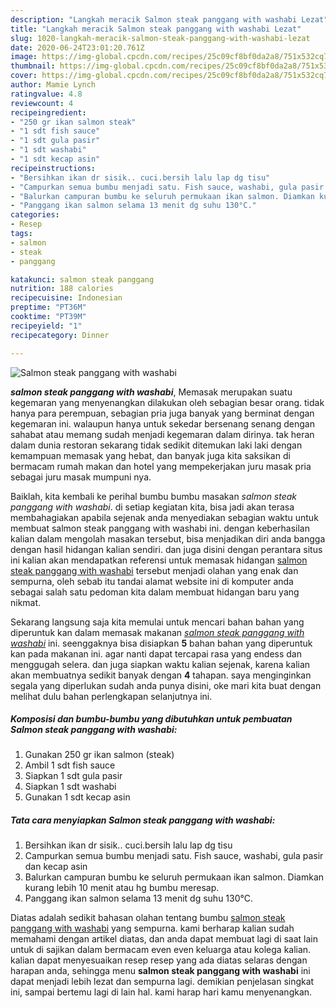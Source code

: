 ```yaml
---
description: "Langkah meracik Salmon steak panggang with washabi Lezat"
title: "Langkah meracik Salmon steak panggang with washabi Lezat"
slug: 1020-langkah-meracik-salmon-steak-panggang-with-washabi-lezat
date: 2020-06-24T23:01:20.761Z
image: https://img-global.cpcdn.com/recipes/25c09cf8bf0da2a8/751x532cq70/salmon-steak-panggang-with-washabi-foto-resep-utama.jpg
thumbnail: https://img-global.cpcdn.com/recipes/25c09cf8bf0da2a8/751x532cq70/salmon-steak-panggang-with-washabi-foto-resep-utama.jpg
cover: https://img-global.cpcdn.com/recipes/25c09cf8bf0da2a8/751x532cq70/salmon-steak-panggang-with-washabi-foto-resep-utama.jpg
author: Mamie Lynch
ratingvalue: 4.8
reviewcount: 4
recipeingredient:
- "250 gr ikan salmon steak"
- "1 sdt fish sauce"
- "1 sdt gula pasir"
- "1 sdt washabi"
- "1 sdt kecap asin"
recipeinstructions:
- "Bersihkan ikan dr sisik.. cuci.bersih lalu lap dg tisu"
- "Campurkan semua bumbu menjadi satu. Fish sauce, washabi, gula pasir dan kecap asin"
- "Balurkan campuran bumbu ke seluruh permukaan ikan salmon. Diamkan kurang lebih 10 menit atau hg bumbu meresap."
- "Panggang ikan salmon selama 13 menit dg suhu 130°C."
categories:
- Resep
tags:
- salmon
- steak
- panggang

katakunci: salmon steak panggang 
nutrition: 188 calories
recipecuisine: Indonesian
preptime: "PT36M"
cooktime: "PT39M"
recipeyield: "1"
recipecategory: Dinner

---
```



![Salmon steak panggang with washabi](https://img-global.cpcdn.com/recipes/25c09cf8bf0da2a8/751x532cq70/salmon-steak-panggang-with-washabi-foto-resep-utama.jpg)

<b><i>salmon steak panggang with washabi</i></b>, Memasak merupakan suatu kegemaran yang menyenangkan dilakukan oleh sebagian besar orang. tidak hanya para perempuan, sebagian pria juga banyak yang berminat dengan kegemaran ini. walaupun hanya untuk sekedar bersenang senang dengan sahabat atau memang sudah menjadi kegemaran dalam dirinya. tak heran dalam dunia restoran sekarang tidak sedikit ditemukan laki laki dengan kemampuan memasak yang hebat, dan banyak juga kita saksikan di bermacam rumah makan dan hotel yang mempekerjakan juru masak pria sebagai juru masak mumpuni nya.



Baiklah, kita kembali ke perihal bumbu bumbu masakan <i>salmon steak panggang with washabi</i>. di setiap kegiatan kita, bisa jadi akan terasa membahagiakan apabila sejenak anda menyediakan sebagian waktu untuk membuat salmon steak panggang with washabi ini. dengan keberhasilan kalian dalam mengolah masakan tersebut, bisa menjadikan diri anda bangga dengan hasil hidangan kalian sendiri. dan juga disini dengan perantara situs ini kalian akan mendapatkan referensi untuk memasak hidangan <u>salmon steak panggang with washabi</u> tersebut menjadi olahan yang enak dan sempurna, oleh sebab itu tandai alamat website ini di komputer anda sebagai salah satu pedoman kita dalam membuat hidangan baru yang nikmat.


Sekarang langsung saja kita memulai untuk mencari bahan bahan yang diperuntuk kan dalam memasak makanan <u><i>salmon steak panggang with washabi</i></u> ini. seenggaknya bisa disiapkan <b>5</b> bahan bahan yang diperuntuk kan pada makanan ini. agar nanti dapat tercapai rasa yang endess dan menggugah selera. dan juga siapkan waktu kalian sejenak, karena kalian akan membuatnya sedikit banyak dengan <b>4</b> tahapan. saya menginginkan segala yang diperlukan sudah anda punya disini, oke mari kita buat dengan melihat dulu bahan perlengkapan selanjutnya ini.

<!--inarticleads1-->

##### Komposisi dan bumbu-bumbu yang dibutuhkan untuk pembuatan Salmon steak panggang with washabi:

1. Gunakan 250 gr ikan salmon (steak)
1. Ambil 1 sdt fish sauce
1. Siapkan 1 sdt gula pasir
1. Siapkan 1 sdt washabi
1. Gunakan 1 sdt kecap asin




<!--inarticleads2-->

##### Tata cara menyiapkan Salmon steak panggang with washabi:

1. Bersihkan ikan dr sisik.. cuci.bersih lalu lap dg tisu
1. Campurkan semua bumbu menjadi satu. Fish sauce, washabi, gula pasir dan kecap asin
1. Balurkan campuran bumbu ke seluruh permukaan ikan salmon. Diamkan kurang lebih 10 menit atau hg bumbu meresap.
1. Panggang ikan salmon selama 13 menit dg suhu 130°C.




Diatas adalah sedikit bahasan olahan tentang bumbu <u>salmon steak panggang with washabi</u> yang sempurna. kami berharap kalian sudah memahami dengan artikel diatas, dan anda dapat membuat lagi di saat lain untuk di sajikan dalam bermacam even even keluarga atau kolega kalian. kalian dapat menyesuaikan resep resep yang ada diatas selaras dengan harapan anda, sehingga menu <b>salmon steak panggang with washabi</b> ini dapat menjadi lebih lezat dan sempurna lagi. demikian penjelasan singkat ini, sampai bertemu lagi di lain hal. kami harap hari kamu menyenangkan.
